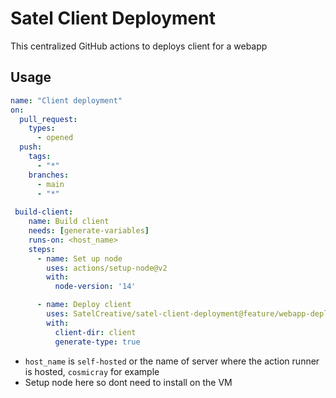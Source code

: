 # Satel Client Deployment
This centralized GitHub actions to deploys client for a webapp

## Usage 
```yml
name: "Client deployment"
on:
  pull_request:
    types:
      - opened
  push:
    tags:
      - "*"
    branches:
      - main  
      - "*"  
      
 build-client:
    name: Build client
    needs: [generate-variables]
    runs-on: <host_name>
    steps:   
      - name: Set up node
        uses: actions/setup-node@v2
        with:
          node-version: '14'

      - name: Deploy client
        uses: SatelCreative/satel-client-deployment@feature/webapp-deployment-shell
        with:
          client-dir: client
          generate-type: true
   ```
   - `host_name` is `self-hosted` or the name of server where the action runner is hosted, `cosmicray` for example
   - Setup node here so dont need to install on the VM
